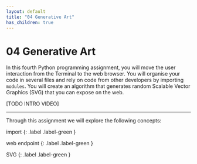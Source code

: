 ```yaml
---
layout: default
title: "04 Generative Art"
has_children: true
---
```


# 04 Generative Art

In this fourth Python programming assignment, you will move the user interaction from the Terminal to the web browser. You will organise your code in several files and rely on code from other developers by importing `modules`. You will create an algorithm that generates random Scalable Vector Graphics (SVG) that you can expose on the web. 

[TODO INTRO VIDEO]

---

Through this assignment we will explore the following concepts:

import
{: .label .label-green }

web endpoint
{: .label .label-green }

SVG
{: .label .label-green }

